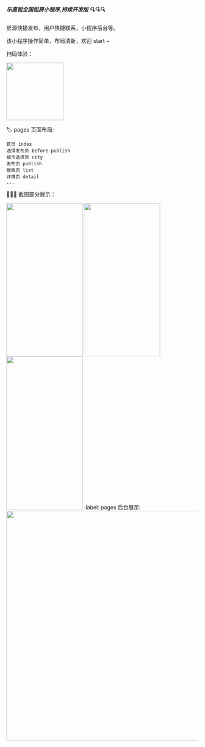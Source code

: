 ##### 乐直租全国租房小程序,持续开发版 :mag::mag::mag:

房源快捷发布，用户快捷联系，小程序后台等。

该小程序操作简单，布局清新，欢迎 start ~

扫码体验：

<img src="https://szs-renting.oss-cn-shenzhen.aliyuncs.com/%E4%BD%BF%E7%94%A8%E6%88%AA%E5%9B%BE/%E5%BE%AE%E4%BF%A1%E5%B0%8F%E7%A8%8B%E5%BA%8F%E7%A0%81.jpg" width = "150" height = "150" div align=center />

:label: pages 页面布局: 
```
首页 index
选择发布页 before-publish
城市选择页 city
发布页 publish
搜索页 list
详情页 detail
...
```

:art::art::art: 截图部分展示：

<img src="https://szs-renting.oss-cn-shenzhen.aliyuncs.com/%E4%BD%BF%E7%94%A8%E6%88%AA%E5%9B%BE/Screenshot_2020-10-29-18-08-01-469_com.tencent.mm.jpg" width = "200" height = "400"  align=left />
<img src="https://szs-renting.oss-cn-shenzhen.aliyuncs.com/%E4%BD%BF%E7%94%A8%E6%88%AA%E5%9B%BE/Screenshot_2020-10-29-18-04-39-904_com.tencent.mm.jpg" width = "200" height = "400" aligh=left />
<img src="https://szs-renting.oss-cn-shenzhen.aliyuncs.com/%E4%BD%BF%E7%94%A8%E6%88%AA%E5%9B%BE/Screenshot_2020-10-29-18-04-50-352_com.tencent.mm.jpg" width = "200" height = "400" aligh=left />
:label: pages 后台展示: 
<img src="https://szs-renting.oss-cn-shenzhen.aliyuncs.com/%E4%BD%BF%E7%94%A8%E6%88%AA%E5%9B%BE/AA20F6B8-9EFE-4A03-8BBE-2A1F4444D7F6.png" width = "800" height = "600" aligh=left />
